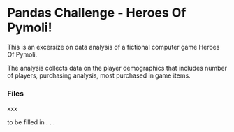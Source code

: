 # Pandas Challenge - Heroes Of Pymoli!  

This is an excersize on data analysis of a fictional computer game Heroes Of Pymoli.  

The analysis collects data on the player demographics that includes number of players, purchasing analysis, most purchased in game items.

### Files

xxx

to be filled in . . .